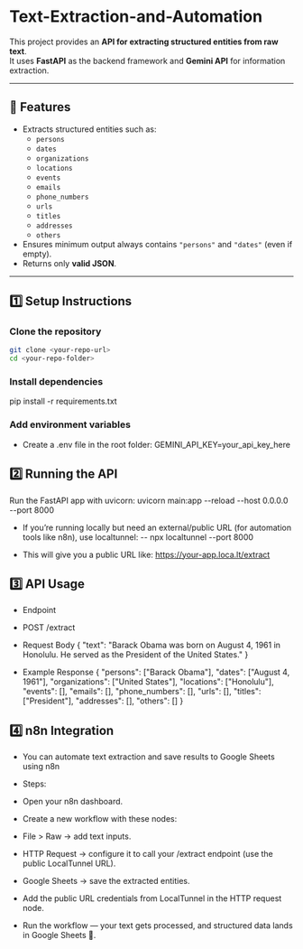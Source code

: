 # Text-Extraction-and-Automation
This project provides an **API for extracting structured entities from raw text**.  
It uses **FastAPI** as the backend framework and **Gemini API** for information extraction.  

---

## 🚀 Features
- Extracts structured entities such as:
  - `persons`
  - `dates`
  - `organizations`
  - `locations`
  - `events`
  - `emails`
  - `phone_numbers`
  - `urls`
  - `titles`
  - `addresses`
  - `others`
- Ensures minimum output always contains `"persons"` and `"dates"` (even if empty).
- Returns only **valid JSON**.

---

## 1️⃣ Setup Instructions

### Clone the repository
```bash
git clone <your-repo-url>
cd <your-repo-folder>
```
### Install dependencies
pip install -r requirements.txt

### Add environment variables

- Create a .env file in the root folder:
GEMINI_API_KEY=your_api_key_here

## 2️⃣ Running the API

Run the FastAPI app with uvicorn:
uvicorn main:app --reload --host 0.0.0.0 --port 8000

- If you’re running locally but need an external/public URL (for automation tools like n8n), use localtunnel:
-- npx localtunnel --port 8000

- This will give you a public URL like:
https://your-app.loca.lt/extract

## 3️⃣ API Usage
- Endpoint
- POST /extract

- Request Body
{
  "text": "Barack Obama was born on August 4, 1961 in Honolulu. He served as the President of the United States."
}

- Example Response
{
  "persons": ["Barack Obama"],
  "dates": ["August 4, 1961"],
  "organizations": ["United States"],
  "locations": ["Honolulu"],
  "events": [],
  "emails": [],
  "phone_numbers": [],
  "urls": [],
  "titles": ["President"],
  "addresses": [],
  "others": []
}

## 4️⃣ n8n Integration

- You can automate text extraction and save results to Google Sheets using n8n

- Steps:
- Open your n8n dashboard.
- Create a new workflow with these nodes:
- File > Raw → add text inputs.
- HTTP Request → configure it to call your /extract endpoint (use the public LocalTunnel URL).
- Google Sheets → save the extracted entities.
- Add the public URL credentials from LocalTunnel in the HTTP request node.
- Run the workflow — your text gets processed, and structured data lands in Google Sheets 🎉.
